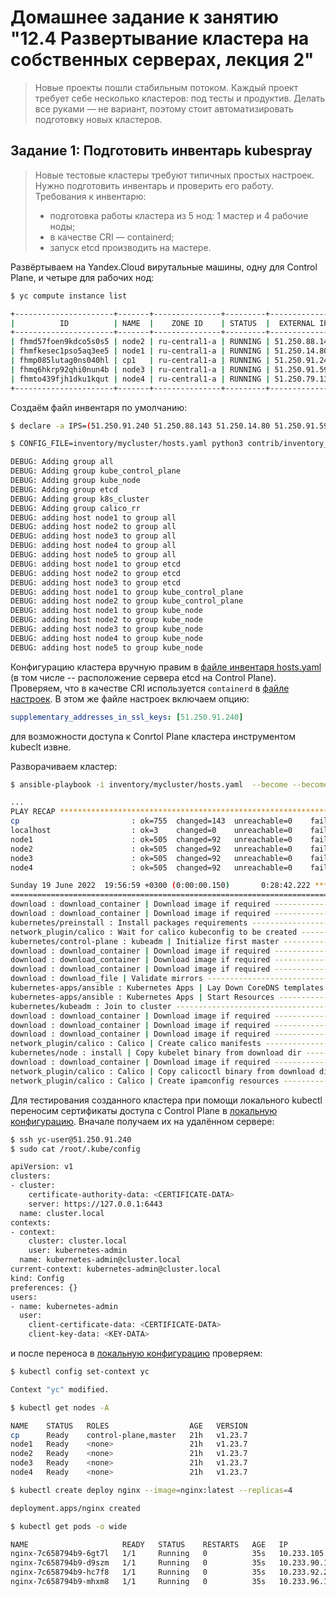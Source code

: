 # Домашнее задание к занятию "12.4 Развертывание кластера на собственных серверах, лекция 2"

> Новые проекты пошли стабильным потоком. Каждый проект требует себе несколько кластеров: под тесты и продуктив. Делать все руками — не вариант, поэтому стоит автоматизировать подготовку новых кластеров.

## Задание 1: Подготовить инвентарь kubespray
> Новые тестовые кластеры требуют типичных простых настроек. Нужно подготовить инвентарь и проверить его работу. Требования к инвентарю:
> * подготовка работы кластера из 5 нод: 1 мастер и 4 рабочие ноды;
> * в качестве CRI — containerd;
> * запуск etcd производить на мастере.

Развёртываем на Yandex.Cloud вирутальные машины, одну для Control Plane, и четыре для рабочих нод:
```bash
$ yc compute instance list

+----------------------+-------+---------------+---------+---------------+-------------+
|          ID          | NAME  |    ZONE ID    | STATUS  |  EXTERNAL IP  | INTERNAL IP |
+----------------------+-------+---------------+---------+---------------+-------------+
| fhmd57foen9kdco5s0s5 | node2 | ru-central1-a | RUNNING | 51.250.88.143 | 10.128.0.15 |
| fhmfkesec1pso5aq3ee5 | node1 | ru-central1-a | RUNNING | 51.250.14.80  | 10.128.0.21 |
| fhmp085lutag0ns040hl | cp1   | ru-central1-a | RUNNING | 51.250.91.240 | 10.128.0.12 |
| fhmq6hkrp92qhi0nun4b | node3 | ru-central1-a | RUNNING | 51.250.91.59  | 10.128.0.26 |
| fhmto439fjh1dku1kqut | node4 | ru-central1-a | RUNNING | 51.250.79.135 | 10.128.0.7  |
+----------------------+-------+---------------+---------+---------------+-------------+
```

Создаём файл инвентаря по умолчанию: 
```bash
$ declare -a IPS=(51.250.91.240 51.250.88.143 51.250.14.80 51.250.91.59 51.250.79.135)

$ CONFIG_FILE=inventory/mycluster/hosts.yaml python3 contrib/inventory_builder/inventory.py ${IPS[@]}

DEBUG: Adding group all
DEBUG: Adding group kube_control_plane
DEBUG: Adding group kube_node
DEBUG: Adding group etcd
DEBUG: Adding group k8s_cluster
DEBUG: Adding group calico_rr
DEBUG: adding host node1 to group all
DEBUG: adding host node2 to group all
DEBUG: adding host node3 to group all
DEBUG: adding host node4 to group all
DEBUG: adding host node5 to group all
DEBUG: adding host node1 to group etcd
DEBUG: adding host node2 to group etcd
DEBUG: adding host node3 to group etcd
DEBUG: adding host node1 to group kube_control_plane
DEBUG: adding host node2 to group kube_control_plane
DEBUG: adding host node1 to group kube_node
DEBUG: adding host node2 to group kube_node
DEBUG: adding host node3 to group kube_node
DEBUG: adding host node4 to group kube_node
DEBUG: adding host node5 to group kube_node
```

Конфигурацию кластера вручную правим в [файле инвентаря hosts.yaml](kuberspray/inventory/mycluster/hosts.yaml) (в том числе -- расположение сервера etcd на Control Plane). Проверяем, что в качестве CRI используется `containerd` в [файле настроек](kuberspray/inventory/mycluster/group_vars/k8s_cluster/k8s-cluster.yml). В этом же файле настроек включаем опцию:
```yaml
supplementary_addresses_in_ssl_keys: [51.250.91.240]
```
для возможности доступа к Conrtol Plane кластера инструментом kubeclt извне.

Разворачиваем кластер:
```bash
$ ansible-playbook -i inventory/mycluster/hosts.yaml  --become --become-user=root cluster.yml

...
PLAY RECAP ********************************************************************************************************************************
cp                         : ok=755  changed=143  unreachable=0    failed=0    skipped=1317 rescued=0    ignored=9
localhost                  : ok=3    changed=0    unreachable=0    failed=0    skipped=0    rescued=0    ignored=0
node1                      : ok=505  changed=92   unreachable=0    failed=0    skipped=790  rescued=0    ignored=2
node2                      : ok=505  changed=92   unreachable=0    failed=0    skipped=789  rescued=0    ignored=2
node3                      : ok=505  changed=92   unreachable=0    failed=0    skipped=789  rescued=0    ignored=2
node4                      : ok=505  changed=92   unreachable=0    failed=0    skipped=789  rescued=0    ignored=2

Sunday 19 June 2022  19:56:59 +0300 (0:00:00.150)       0:28:42.222 ***********
===============================================================================
download : download_container | Download image if required ------------------------------------------------------------------------ 70.11s
download : download_container | Download image if required ------------------------------------------------------------------------ 48.99s
kubernetes/preinstall : Install packages requirements ----------------------------------------------------------------------------- 46.26s
network_plugin/calico : Wait for calico kubeconfig to be created ------------------------------------------------------------------ 43.36s
kubernetes/control-plane : kubeadm | Initialize first master ---------------------------------------------------------------------- 39.68s
download : download_container | Download image if required ------------------------------------------------------------------------ 35.20s
download : download_container | Download image if required ------------------------------------------------------------------------ 33.37s
download : download_container | Download image if required ------------------------------------------------------------------------ 28.14s
download : download_file | Validate mirrors --------------------------------------------------------------------------------------- 26.14s
kubernetes-apps/ansible : Kubernetes Apps | Lay Down CoreDNS templates ------------------------------------------------------------ 26.09s
kubernetes-apps/ansible : Kubernetes Apps | Start Resources ----------------------------------------------------------------------- 22.32s
kubernetes/kubeadm : Join to cluster ---------------------------------------------------------------------------------------------- 21.82s
download : download_container | Download image if required ------------------------------------------------------------------------ 20.65s
download : download_container | Download image if required ------------------------------------------------------------------------ 17.59s
download : download_container | Download image if required ------------------------------------------------------------------------ 16.30s
network_plugin/calico : Calico | Create calico manifests -------------------------------------------------------------------------- 16.03s
kubernetes/node : install | Copy kubelet binary from download dir ----------------------------------------------------------------- 14.97s
download : download_container | Download image if required ------------------------------------------------------------------------ 13.02s
network_plugin/calico : Calico | Copy calicoctl binary from download dir ---------------------------------------------------------- 12.30s
network_plugin/calico : Calico | Create ipamconfig resources ---------------------------------------------------------------------- 12.21s
```

Для тестирования созданного кластера при помощи локального kubectl переносим сертификаты доступа с Control Plane в [локальную конфигурацию](~/.kube/config). Вначале получаем их на удалённом сервере:
```bash
$ ssh yc-user@51.250.91.240
$ sudo cat /root/.kube/config

apiVersion: v1
clusters:
- cluster:
    certificate-authority-data: <CERTIFICATE-DATA>
    server: https://127.0.0.1:6443
  name: cluster.local
contexts:
- context:
    cluster: cluster.local
    user: kubernetes-admin
  name: kubernetes-admin@cluster.local
current-context: kubernetes-admin@cluster.local
kind: Config
preferences: {}
users:
- name: kubernetes-admin
  user:
    client-certificate-data: <CERTIFICATE-DATA>
    client-key-data: <KEY-DATA>
```

и после переноса в [локальную конфигурацию](~/.kube/config) проверяем:
```bash
$ kubectl config set-context yc

Context "yc" modified.

$ kubectl get nodes -A

NAME    STATUS   ROLES                  AGE   VERSION
cp      Ready    control-plane,master   21h   v1.23.7
node1   Ready    <none>                 21h   v1.23.7
node2   Ready    <none>                 21h   v1.23.7
node3   Ready    <none>                 21h   v1.23.7
node4   Ready    <none>                 21h   v1.23.7

$ kubectl create deploy nginx --image=nginx:latest --replicas=4

deployment.apps/nginx created

$ kubectl get pods -o wide

NAME                     READY   STATUS    RESTARTS   AGE   IP             NODE    NOMINATED NODE   READINESS GATES
nginx-7c658794b9-6gt7l   1/1     Running   0          35s   10.233.105.1   node4   <none>           <none>
nginx-7c658794b9-d9szm   1/1     Running   0          35s   10.233.90.1    node1   <none>           <none>
nginx-7c658794b9-hc7f8   1/1     Running   0          35s   10.233.92.2    node3   <none>           <none>
nginx-7c658794b9-mhxm8   1/1     Running   0          35s   10.233.96.1    node2   <none>           <none>
```
